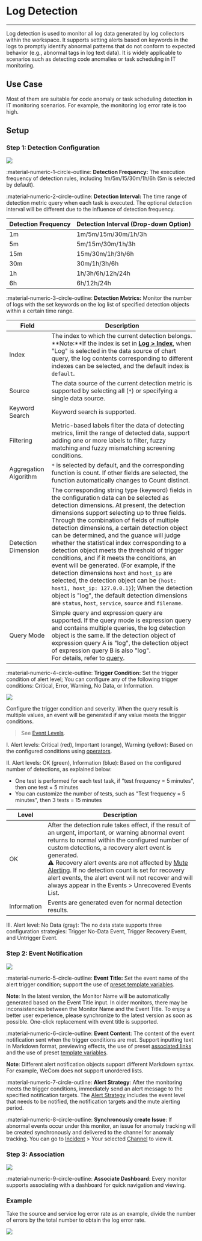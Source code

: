 # Log Detection
---

Log detection is used to monitor all log data generated by log collectors within the workspace. It supports setting alerts based on keywords in the logs to promptly identify abnormal patterns that do not conform to expected behavior (e.g., abnormal tags in log text data). It is widely applicable to scenarios such as detecting code anomalies or task scheduling in IT monitoring.

## Use Case

Most of them are suitable for code anomaly or task scheduling detection in IT monitoring scenarios. For example, the monitoring log error rate is too high.

## Setup

### Step 1: Detection Configuration

![](../img/monitor20.png)

:material-numeric-1-circle-outline: **Detection Frequency:** The execution frequency of detection rules, including 1m/5m/15/30m/1h/6h (5m is selected by default).

:material-numeric-2-circle-outline: **Detection Interval:** The time range of detection metric query when each task is executed. The optional detection interval will be different due to the influence of detection frequency.

| Detection Frequency | Detection Interval (Drop-down Option) |
| --- | --- |
| 1m | 1m/5m/15m/30m/1h/3h |
| 5m | 5m/15m/30m/1h/3h |
| 15m | 15m/30m/1h/3h/6h |
| 30m | 30m/1h/3h/6h |
| 1h | 1h/3h/6h/12h/24h |
| 6h | 6h/12h/24h |

:material-numeric-3-circle-outline: **Detection Metrics:** Monitor the number of logs with the set keywords on the log list of specified detection objects within a certain time range.

| Field | Description |
| --- | --- |
| Index | The index to which the current detection belongs.<br />**Note:**If the index is set in [**Log > Index**](../../logs/multi-index.md), when "Log" is selected in the data source of chart query, the log contents corresponding to different indexes can be selected, and the default index is `default`.  |
| Source | The data source of the current detection metric is supported by selecting all (`*`) or specifying a single data source. |
| Keyword Search  | Keyword search is supported. |
| Filtering | Metric-based labels filter the data of detecting metrics, limit the range of detected data, support adding one or more labels to filter, fuzzy matching and fuzzy mismatching screening conditions. |
| Aggregation Algorithm | `*` is selected by default, and the corresponding function is count. If other fields are selected, the function automatically changes to Count distinct. |
| Detection Dimension | The corresponding string type (keyword) fields in the configuration data can be selected as detection dimensions. At present, the detection dimensions support selecting up to three fields. Through the combination of fields of multiple detection dimensions, a certain detection object can be determined, and the guance will judge whether the statistical index corresponding to a detection object meets the threshold of trigger conditions, and if it meets the conditions, an event will be generated. (For example, if the detection dimensions `host` and `host_ip` are selected, the detection object can be `{host: host1, host_ip: 127.0.0.1}`); When the detection object is "log", the default detection dimensions are `status`, `host`, `service`, `source` and `filename`. |
| Query Mode | Simple query and expression query are supported. If the query mode is expression query and contains multiple queries, the log detection object is the same. If the detection object of expression query A is "log", the detection object of expression query B is also "log".<br /> For details, refer to [query](../../scene/visual-chart/chart-query.md). |


:material-numeric-4-circle-outline: **Trigger Condition:** Set the trigger condition of alert level; You can configure any of the following trigger conditions: Critical, Error, Warning, No Data, or Information.


![](../img/monitor54.png)

Configure the trigger condition and severity. When the query result is multiple values, an event will be generated if any value meets the trigger conditions.

> See [Event Levels](event-level-description.md). 

I. Alert levels: Critical (red), Important (orange), Warning (yellow): Based on the configured conditions using [operators](operator-description.md). 

II. Alert levels: OK (green), Information (blue): Based on the configured number of detections, as explained below:

- One test is performed for each test task, if "test frequency = 5 minutes", then one test = 5 minutes
- You can customize the number of tests, such as "Test frequency = 5 minutes", then 3 tests = 15 minutes


| Level | Description |
| --- | --- |
| OK | After the detection rule takes effect, if the result of an urgent, important, or warning abnormal event returns to normal within the configured number of custom detections, a recovery alert event is generated. <br/>:warning: Recovery alert events are not affected by [Mute Alerting](../alert-setting.md). If no detection count is set for recovery alert events, the alert event will not recover and will always appear in the Events > Unrecovered Events List. |
| Information | Events are generated even for normal detection results. |

III. Alert level: No Data (gray): The no data state supports three configuration strategies: Trigger No-Data Event, Trigger Recovery Event, and Untrigger Event.


### Step 2: Event Notification

![](../img/monitor15.png)

:material-numeric-5-circle-outline: **Event Title:** Set the event name of the alert trigger condition; support the use of [preset template variables](../event-template.md).

**Note**: In the latest version, the Monitor Name will be automatically generated based on the Event Title input. In older monitors, there may be inconsistencies between the Monitor Name and the Event Title. To enjoy a better user experience, please synchronize to the latest version as soon as possible. One-click replacement with event title is supported.

:material-numeric-6-circle-outline: **Event Content**: The content of the event notification sent when the trigger conditions are met. Support inputting text in Markdown format, previewing effects, the use of preset [associated links](link-description.md) and the use of preset [template variables](../event-template.md).

**Note**: Different alert notification objects support different Markdown syntax. For example, WeCom does not support unordered lists.

:material-numeric-7-circle-outline: **Alert Strategy**: After the monitoring meets the trigger conditions, immediately send an alert message to the specified notification targets. The [Alert Strategy](../alert-setting.md) includes the event level that needs to be notified, the notification targets and the mute alerting period.

:material-numeric-8-circle-outline: **Synchronously create Issue**: If abnormal events occur under this monitor, an issue for anomaly tracking will be created synchronously and delivered to the channel for anomaly tracking. You can go to [Incident](../../exception/index.md) > Your selected [Channel](../../exception/channel.md) to view it.

### Step 3: Association

![](../img/monitor13.png)

:material-numeric-9-circle-outline: **Associate Dashboard**: Every monitor supports associating with a dashboard for quick navigation and viewing.

### Example

Take the source and service log error rate as an example, divide the number of errors by the total number to obtain the log error rate.

![](../img/example04.png)